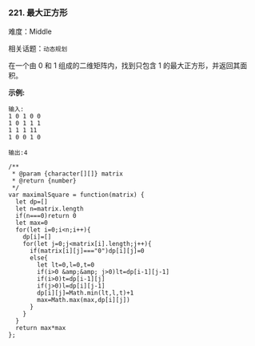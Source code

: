 ### 221. 最大正方形

难度：Middle

相关话题：`动态规划`

在一个由 0 和 1 组成的二维矩阵内，找到只包含 1 的最大正方形，并返回其面积。



**示例:** 



```
输入:
1 0 1 0 0
1 0 1 1 1
1 1 1 11
1 0 0 1 0

输出:4
```

```
/**
 * @param {character[][]} matrix
 * @return {number}
 */
var maximalSquare = function(matrix) {
  let dp=[]
  let n=matrix.length
  if(n===0)return 0
  let max=0
  for(let i=0;i<n;i++){
    dp[i]=[]
    for(let j=0;j<matrix[i].length;j++){
      if(matrix[i][j]==="0")dp[i][j]=0
      else{
        let lt=0,l=0,t=0
        if(i>0 &amp;&amp; j>0)lt=dp[i-1][j-1]
        if(i>0)t=dp[i-1][j]
        if(j>0)l=dp[i][j-1]
        dp[i][j]=Math.min(lt,l,t)+1
        max=Math.max(max,dp[i][j])
      }
    }
  }
  return max*max
};
```

